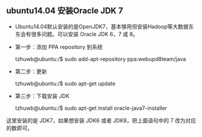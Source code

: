 ##  ubuntu14.04 安装Oracle JDK 7 
 * Ubuntu14.04默认安装的是OpenJDK7，基本够用但安装Hadoop等大数据东东会有很多问题。可以安装 Oracle JDK 6，7 或 8。

 * 第一步：添加 PPA repository 到系统

    tzhuwb@ubuntu:/$ sudo add-apt-repository ppa:webupd8team/java  

 * 第二步：更新

    tzhuwb@ubuntu:/$ sudo apt-get update  

 * 第三步：下载安装 JDK

    tzhuwb@ubuntu:/$ sudo apt-get install oracle-java7-installer  


这里安装的是 JDK7，如果想安装 JDK6 或者 JDK8，把上面语句中的 7 改为对应的数即可。
